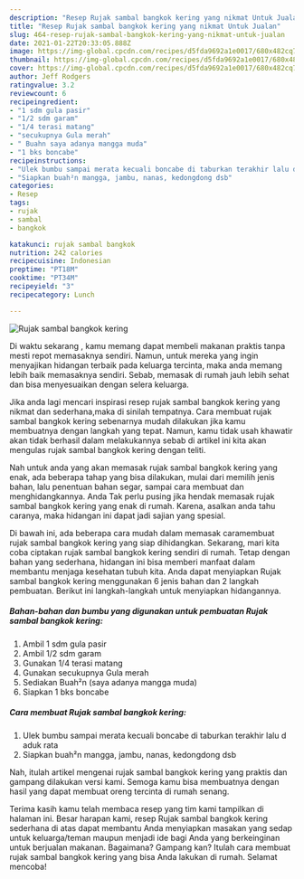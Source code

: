 ```yaml
---
description: "Resep Rujak sambal bangkok kering yang nikmat Untuk Jualan"
title: "Resep Rujak sambal bangkok kering yang nikmat Untuk Jualan"
slug: 464-resep-rujak-sambal-bangkok-kering-yang-nikmat-untuk-jualan
date: 2021-01-22T20:33:05.888Z
image: https://img-global.cpcdn.com/recipes/d5fda9692a1e0017/680x482cq70/rujak-sambal-bangkok-kering-foto-resep-utama.jpg
thumbnail: https://img-global.cpcdn.com/recipes/d5fda9692a1e0017/680x482cq70/rujak-sambal-bangkok-kering-foto-resep-utama.jpg
cover: https://img-global.cpcdn.com/recipes/d5fda9692a1e0017/680x482cq70/rujak-sambal-bangkok-kering-foto-resep-utama.jpg
author: Jeff Rodgers
ratingvalue: 3.2
reviewcount: 6
recipeingredient:
- "1 sdm gula pasir"
- "1/2 sdm garam"
- "1/4 terasi matang"
- "secukupnya Gula merah"
- " Buahn saya adanya mangga muda"
- "1 bks boncabe"
recipeinstructions:
- "Ulek bumbu sampai merata kecuali boncabe di taburkan terakhir lalu d aduk rata"
- "Siapkan buah²n mangga, jambu, nanas, kedongdong dsb"
categories:
- Resep
tags:
- rujak
- sambal
- bangkok

katakunci: rujak sambal bangkok 
nutrition: 242 calories
recipecuisine: Indonesian
preptime: "PT18M"
cooktime: "PT34M"
recipeyield: "3"
recipecategory: Lunch

---
```



![Rujak sambal bangkok kering](https://img-global.cpcdn.com/recipes/d5fda9692a1e0017/680x482cq70/rujak-sambal-bangkok-kering-foto-resep-utama.jpg)

Di waktu  sekarang , kamu memang dapat membeli makanan praktis tanpa mesti repot memasaknya sendiri. Namun, untuk mereka yang ingin menyajikan hidangan terbaik pada keluarga tercinta, maka anda memang lebih baik memasaknya sendiri. Sebab, memasak di rumah jauh lebih sehat dan bisa menyesuaikan dengan selera keluarga.

Jika anda lagi mencari inspirasi resep rujak sambal bangkok kering yang nikmat dan sederhana,maka di sinilah tempatnya. Cara membuat rujak sambal bangkok kering  sebenarnya mudah dilakukan jika kamu membuatnya dengan langkah yang tepat. Namun, kamu tidak usah khawatir akan tidak berhasil dalam melakukannya 
sebab di artikel ini kita akan mengulas rujak sambal bangkok kering dengan teliti.  



Nah untuk anda yang akan memasak rujak sambal bangkok kering yang enak, ada beberapa tahap yang bisa dilakukan, mulai dari memilih jenis bahan, lalu penentuan bahan segar, sampai cara membuat dan menghidangkannya. Anda Tak perlu pusing jika hendak memasak rujak sambal bangkok kering yang enak di rumah. Karena, asalkan anda  tahu caranya, maka hidangan ini dapat jadi sajian yang spesial.

Di bawah ini, ada beberapa cara mudah dalam memasak caramembuat rujak sambal bangkok kering yang siap dihidangkan. Sekarang, mari kita coba ciptakan rujak sambal bangkok kering sendiri di rumah. Tetap dengan bahan yang sederhana, hidangan ini bisa memberi manfaat dalam membantu menjaga kesehatan tubuh kita. Anda dapat menyiapkan Rujak sambal bangkok kering menggunakan 6 jenis bahan dan 2 langkah pembuatan. Berikut ini langkah-langkah untuk menyiapkan hidangannya.

<!--inarticleads1-->

##### Bahan-bahan dan bumbu yang digunakan untuk pembuatan Rujak sambal bangkok kering:

1. Ambil 1 sdm gula pasir
1. Ambil 1/2 sdm garam
1. Gunakan 1/4 terasi matang
1. Gunakan secukupnya Gula merah
1. Sediakan  Buah²n (saya adanya mangga muda)
1. Siapkan 1 bks boncabe




<!--inarticleads2-->

##### Cara membuat Rujak sambal bangkok kering:

1. Ulek bumbu sampai merata kecuali boncabe di taburkan terakhir lalu d aduk rata
1. Siapkan buah²n mangga, jambu, nanas, kedongdong dsb




Nah, itulah artikel mengenai  rujak sambal bangkok kering  yang praktis dan gampang dilakukan versi kami. Semoga kamu bisa membuatnya dengan hasil yang dapat membuat oreng tercinta di rumah senang. 

Terima kasih kamu telah membaca resep yang tim kami tampilkan di halaman ini. Besar harapan kami, resep  Rujak sambal bangkok kering sederhana di atas dapat membantu Anda menyiapkan masakan yang sedap untuk keluarga/teman maupun menjadi ide bagi Anda yang berkeinginan untuk berjualan makanan. Bagaimana? Gampang kan? Itulah cara membuat rujak sambal bangkok kering yang bisa Anda lakukan di rumah. Selamat mencoba!

